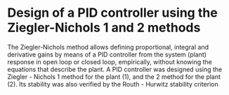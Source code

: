 # Design of a PID controller using the Ziegler-Nichols 1 and 2 methods
The Ziegler-Nichols method allows defining proportional, integral and derivative gains by means of a PID controller from the system (plant) response in open loop or closed loop, empirically, without knowing the equations that describe the plant.
A PID controller was designed using the Ziegler - Nichols 1 method for the plant (1), and the 2 method for the plant (2). Its stability was also verified by the Routh - Hurwitz stability criterion
